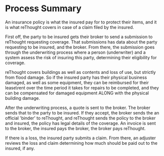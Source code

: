 # Process Summary

An insurance policy is what the insured pay for to protect their items, and it is what reThought covers in case of a claim filed by the insured. 

First off, the party to be insured gets their broker to send a submission to reThought requesting coverage. That submissions has data about the party requesting to be insured, and the broker. From there, the submission goes through the underwriting process where a person (underwriter) and a system assess the risk of insuring this party, determining their eligibility for coverage.

reThought covers buildings as well as contents and loss of use, but strictly from flood damage. So if the insured party has their physical business damaged, as well as some equipment, they can be reimbursed for their lease\rent over the time period it takes for repairs to be completed, and they can be compensated for damaged equipment ALONG with the physical building damage.

After the underwriting process, a quote is sent to the broker. The broker sends that to the party to be insured. If they accept, the broker sends the an official 'binder' to reThought, and reThought sends the policy to the broker and insured, the policy has legal details of the coverage. An invoice is sent to the broker, the insured pays the broker, the broker pays reThought.

If there is a loss, the insured party submits a claim. From there, an adjuster reviews the loss and claim determining how much should be paid out to the insured, if any.
